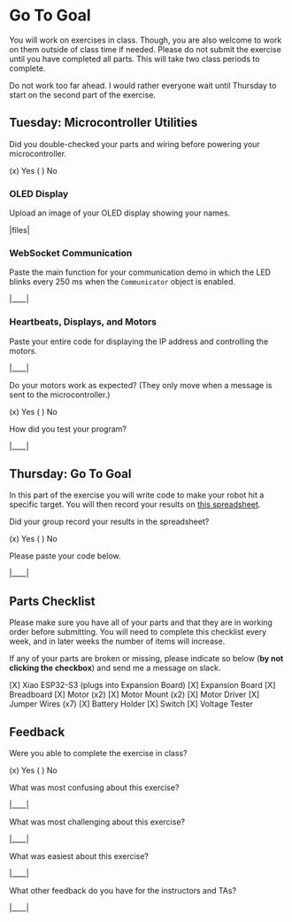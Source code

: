 # Go To Goal

You will work on exercises in class. Though, you are also welcome to work on them outside of class time if needed. Please do not submit the exercise until you have completed all parts. This will take two class periods to complete.

Do not work too far ahead. I would rather everyone wait until Thursday to start on the second part of the exercise.

## Tuesday: Microcontroller Utilities

Did you double-checked your parts and wiring before powering your microcontroller.

(x) Yes
( ) No

### OLED Display

Upload an image of your OLED display showing your names.

|files|

### WebSocket Communication

Paste the main function for your communication demo in which the LED blinks every 250 ms when the `Communicator` object is enabled.

|____|

### Heartbeats, Displays, and Motors

Paste your entire code for displaying the IP address and controlling the motors.

|____|

Do your motors work as expected? (They only move when a message is sent to the microcontroller.)

(x) Yes
( ) No

How did you test your program?

|____|

## Thursday: Go To Goal

In this part of the exercise you will write code to make your robot hit a specific target. You will then record your results on [this spreadsheet](https://docs.google.com/spreadsheets/d/1HJmlehaYhGWclDo1t0k6i1VHxN15zr8ZmJj7Rf_VEaI/edit?gid=598295253#gid=598295253).

Did your group record your results in the spreadsheet?

(x) Yes
( ) No

Please paste your code below.

|____|

<!-- Add question on moving forward, rotating, then moving forward again -->

## Parts Checklist

Please make sure you have all of your parts and that they are in working order before submitting. You will need to complete this checklist every week, and in later weeks the number of items will increase.

If any of your parts are broken or missing, please indicate so below (**by not clicking the checkbox**) and send me a message on slack.

[X] Xiao ESP32-S3 (plugs into Expansion Board)
[X] Expansion Board
[X] Breadboard
[X] Motor (x2)
[X] Motor Mount (x2)
[X] Motor Driver
[X] Jumper Wires (x7)
[X] Battery Holder
[X] Switch
[X] Voltage Tester

## Feedback

Were you able to complete the exercise in class?

(x) Yes
( ) No

What was most confusing about this exercise?

|____|

What was most challenging about this exercise?

|____|

What was easiest about this exercise?

|____|

What other feedback do you have for the instructors and TAs?

|____|

